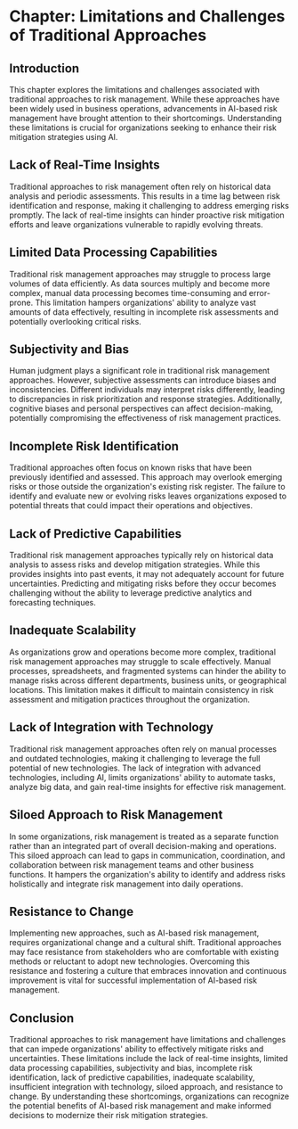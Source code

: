 Chapter: Limitations and Challenges of Traditional Approaches
=============================================================

Introduction
------------

This chapter explores the limitations and challenges associated with traditional approaches to risk management. While these approaches have been widely used in business operations, advancements in AI-based risk management have brought attention to their shortcomings. Understanding these limitations is crucial for organizations seeking to enhance their risk mitigation strategies using AI.

Lack of Real-Time Insights
--------------------------

Traditional approaches to risk management often rely on historical data analysis and periodic assessments. This results in a time lag between risk identification and response, making it challenging to address emerging risks promptly. The lack of real-time insights can hinder proactive risk mitigation efforts and leave organizations vulnerable to rapidly evolving threats.

Limited Data Processing Capabilities
------------------------------------

Traditional risk management approaches may struggle to process large volumes of data efficiently. As data sources multiply and become more complex, manual data processing becomes time-consuming and error-prone. This limitation hampers organizations' ability to analyze vast amounts of data effectively, resulting in incomplete risk assessments and potentially overlooking critical risks.

Subjectivity and Bias
---------------------

Human judgment plays a significant role in traditional risk management approaches. However, subjective assessments can introduce biases and inconsistencies. Different individuals may interpret risks differently, leading to discrepancies in risk prioritization and response strategies. Additionally, cognitive biases and personal perspectives can affect decision-making, potentially compromising the effectiveness of risk management practices.

Incomplete Risk Identification
------------------------------

Traditional approaches often focus on known risks that have been previously identified and assessed. This approach may overlook emerging risks or those outside the organization's existing risk register. The failure to identify and evaluate new or evolving risks leaves organizations exposed to potential threats that could impact their operations and objectives.

Lack of Predictive Capabilities
-------------------------------

Traditional risk management approaches typically rely on historical data analysis to assess risks and develop mitigation strategies. While this provides insights into past events, it may not adequately account for future uncertainties. Predicting and mitigating risks before they occur becomes challenging without the ability to leverage predictive analytics and forecasting techniques.

Inadequate Scalability
----------------------

As organizations grow and operations become more complex, traditional risk management approaches may struggle to scale effectively. Manual processes, spreadsheets, and fragmented systems can hinder the ability to manage risks across different departments, business units, or geographical locations. This limitation makes it difficult to maintain consistency in risk assessment and mitigation practices throughout the organization.

Lack of Integration with Technology
-----------------------------------

Traditional risk management approaches often rely on manual processes and outdated technologies, making it challenging to leverage the full potential of new technologies. The lack of integration with advanced technologies, including AI, limits organizations' ability to automate tasks, analyze big data, and gain real-time insights for effective risk management.

Siloed Approach to Risk Management
----------------------------------

In some organizations, risk management is treated as a separate function rather than an integrated part of overall decision-making and operations. This siloed approach can lead to gaps in communication, coordination, and collaboration between risk management teams and other business functions. It hampers the organization's ability to identify and address risks holistically and integrate risk management into daily operations.

Resistance to Change
--------------------

Implementing new approaches, such as AI-based risk management, requires organizational change and a cultural shift. Traditional approaches may face resistance from stakeholders who are comfortable with existing methods or reluctant to adopt new technologies. Overcoming this resistance and fostering a culture that embraces innovation and continuous improvement is vital for successful implementation of AI-based risk management.

Conclusion
----------

Traditional approaches to risk management have limitations and challenges that can impede organizations' ability to effectively mitigate risks and uncertainties. These limitations include the lack of real-time insights, limited data processing capabilities, subjectivity and bias, incomplete risk identification, lack of predictive capabilities, inadequate scalability, insufficient integration with technology, siloed approach, and resistance to change. By understanding these shortcomings, organizations can recognize the potential benefits of AI-based risk management and make informed decisions to modernize their risk mitigation strategies.
